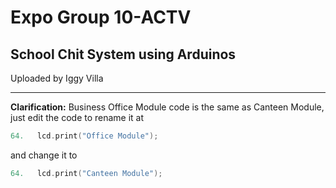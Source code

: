 # Expo Group 10-ACTV
## School Chit System using Arduinos

Uploaded by Iggy Villa 

---

**Clarification:**
Business Office Module code is the same as Canteen Module, just edit the code to rename it at 
```c++
64.   lcd.print("Office Module");
```
and change it to
```c++
64.   lcd.print("Canteen Module");
```
